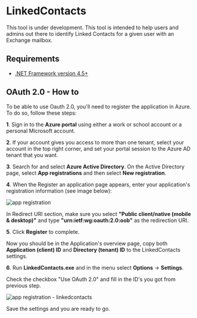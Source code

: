 # LinkedContacts
This tool is under development. This tool is intended to help users and admins out there to identify Linked Contacts for a given user with an Exchange mailbox.

## Requirements

* [.NET Framework version 4.5+](https://dotnet.microsoft.com/download/dotnet-framework)

## OAuth 2.0 - How to

To be able to use Oauth 2.0, you'll need to register the application in Azure. To do so, follow these steps:

**1**. Sign in to the **Azure portal** using either a work or school account or a personal Microsoft account.

**2**. If your account gives you access to more than one tenant, select your account in the top right corner, and set your portal session to the Azure AD tenant that you want.

**3**. Search for and select **Azure Active Directory**. On the Active Directory page, select **App registrations** and then select **New registration**.

**4**. When the Register an application page appears, enter your application's registration information (see image below):

![app registration](https://user-images.githubusercontent.com/1156257/69982293-0089da00-152c-11ea-8a1c-fdf96576a013.png)

In Redirect URI section, make sure you select **"Public client/native (mobile & desktop)"** and type **"urn:ietf:wg:oauth:2.0:oob"** as the redirection URI.

**5**. Click **Register** to complete. 

Now you should be in the Application's overview page, copy both **Application (client)  ID** and **Directory (tenant) ID** to the LinkedContacts settings.

**6**. Run **LinkedContacts.exe** and in the menu select **Options** -> **Settings**.

Check the checkbox "Use OAuth 2.0" and fill in the ID's you got from previous step.

![app registration - linkedcontacts](https://user-images.githubusercontent.com/1156257/69988639-f078f700-1539-11ea-9286-adba4293bb7d.png)

Save the settings and you are ready to go.
